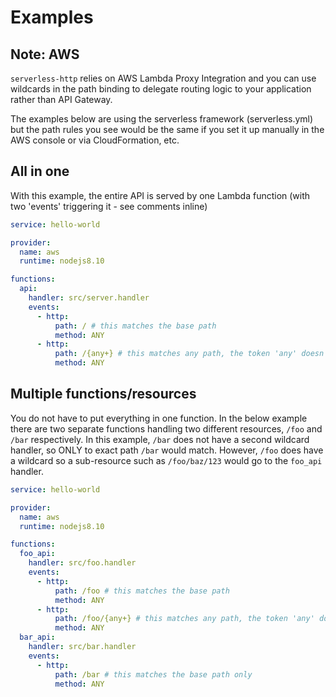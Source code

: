 # Examples

## Note: AWS

`serverless-http` relies on AWS Lambda Proxy Integration and you can use wildcards in the path binding to delegate routing logic to your application rather than API Gateway.

The examples below are using the serverless framework (serverless.yml) but the path rules you see would be the same if you set it up manually in the AWS console or via CloudFormation, etc.

## All in one

With this example, the entire API is served by one Lambda function (with two 'events' triggering it - see comments inline)

```yml
service: hello-world

provider:
  name: aws
  runtime: nodejs8.10

functions:
  api:
    handler: src/server.handler
    events:
      - http:
          path: / # this matches the base path
          method: ANY
      - http:
          path: /{any+} # this matches any path, the token 'any' doesn't mean anything special
          method: ANY
```

## Multiple functions/resources

You do not have to put everything in one function. In the below example there are two separate functions handling two different resources, `/foo` and `/bar` respectively. In this example, `/bar` does not have a second wildcard handler, so ONLY to exact path `/bar` would match. However, `/foo` does have a wildcard so a sub-resource such as `/foo/baz/123` would go to the `foo_api` handler.

```yml
service: hello-world

provider:
  name: aws
  runtime: nodejs8.10

functions:
  foo_api:
    handler: src/foo.handler
    events:
      - http:
          path: /foo # this matches the base path
          method: ANY
      - http:
          path: /foo/{any+} # this matches any path, the token 'any' doesn't mean anything special
          method: ANY
  bar_api:
    handler: src/bar.handler
    events:
      - http:
          path: /bar # this matches the base path only
          method: ANY
```
